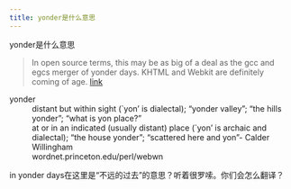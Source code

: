 ```yaml
---
title: yonder是什么意思
---
```


<p>yonder是什么意思</p>

<blockquote>
  <p>In open source terms, this may be as big of a deal as the gcc and egcs merger of yonder days. KHTML and Webkit are definitely coming of age.
  <a href="http://slashdot.org/article.pl?sid=07/07/23/1953217&amp;from=rss">link</a></p>
</blockquote>

<dl>
<dt>yonder</dt>
<dd>distant but within sight (`yon&#8217; is dialectal); &#8220;yonder valley&#8221;; &#8220;the hills yonder&#8221;; &#8220;what is yon place?&#8221;</dd>

<dd>at or in an indicated (usually distant) place (`yon&#8217; is archaic and dialectal); &#8220;the house yonder&#8221;; &#8220;scattered here and yon&#8221;- Calder Willingham</dd>

<dd>wordnet.princeton.edu/perl/webwn</dd>
</dl>

<p>in yonder days在这里是“不远的过去”的意思？听着很罗嗦。你们会怎么翻译？</p>
